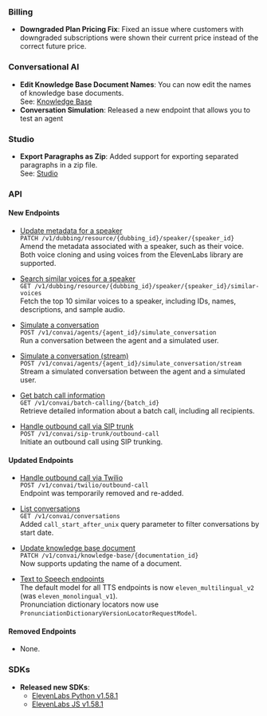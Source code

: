 
### Billing

- **Downgraded Plan Pricing Fix**: Fixed an issue where customers with downgraded subscriptions were shown their current price instead of the correct future price.

### Conversational AI

- **Edit Knowledge Base Document Names**: You can now edit the names of knowledge base documents.  
  See: [Knowledge Base](/docs/conversational-ai/customization/knowledge-base)
- **Conversation Simulation**: Released a new endpoint that allows you to test an agent

### Studio

- **Export Paragraphs as Zip**: Added support for exporting separated paragraphs in a zip file.  
  See: [Studio](/docs/product-guides/products/studio)

### API

<Accordion title="View API changes">

#### New Endpoints

- [Update metadata for a speaker](/docs/api-reference/dubbing)  
  `PATCH /v1/dubbing/resource/{dubbing_id}/speaker/{speaker_id}`  
  Amend the metadata associated with a speaker, such as their voice. Both voice cloning and using voices from the ElevenLabs library are supported.

- [Search similar voices for a speaker](/docs/api-reference/dubbing)  
  `GET /v1/dubbing/resource/{dubbing_id}/speaker/{speaker_id}/similar-voices`  
  Fetch the top 10 similar voices to a speaker, including IDs, names, descriptions, and sample audio.

- [Simulate a conversation](/docs/api-reference/conversational-ai)  
  `POST /v1/convai/agents/{agent_id}/simulate_conversation`  
  Run a conversation between the agent and a simulated user.

- [Simulate a conversation (stream)](/docs/api-reference/conversational-ai)  
  `POST /v1/convai/agents/{agent_id}/simulate_conversation/stream`  
  Stream a simulated conversation between the agent and a simulated user.

- [Get batch call information](/docs/api-reference/conversational-ai)  
  `GET /v1/convai/batch-calling/{batch_id}`  
  Retrieve detailed information about a batch call, including all recipients.

- [Handle outbound call via SIP trunk](/docs/api-reference/conversational-ai)  
  `POST /v1/convai/sip-trunk/outbound-call`  
  Initiate an outbound call using SIP trunking.

#### Updated Endpoints

- [Handle outbound call via Twilio](/docs/api-reference/conversational-ai)  
  `POST /v1/convai/twilio/outbound-call`  
  Endpoint was temporarily removed and re-added.

- [List conversations](/docs/api-reference/conversational-ai)  
  `GET /v1/convai/conversations`  
  Added `call_start_after_unix` query parameter to filter conversations by start date.

- [Update knowledge base document](/docs/api-reference/conversational-ai)  
  `PATCH /v1/convai/knowledge-base/{documentation_id}`  
  Now supports updating the name of a document.

- [Text to Speech endpoints](/docs/api-reference/text-to-speech)  
  The default model for all TTS endpoints is now `eleven_multilingual_v2` (was `eleven_monolingual_v1`).  
  Pronunciation dictionary locators now use `PronunciationDictionaryVersionLocatorRequestModel`.

#### Removed Endpoints

- None.

</Accordion>

### SDKs

- **Released new SDKs**:  
  - [ElevenLabs Python v1.58.1](https://github.com/elevenlabs/elevenlabs-python)  
  - [ElevenLabs JS v1.58.1](https://github.com/elevenlabs/elevenlabs-js)
